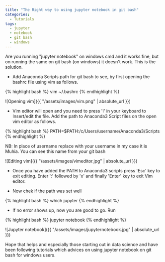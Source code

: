 ```yaml
---
title: "The Right way to using jupyter notebook in git bash"
categories:
  - Tutorials
tags:
  - jupyter
  - notebook
  - git bash
  - windows
---
```


Are you running "jupyter notebook" on windows cmd and it works fine, but on running the same on git bash (on windows) it doesn't work. This is the solution.

- Add Anaconda Scripts path for git bash to see, by first opening the bashrc file using vim as follows.

{% highlight bash %}
vim ~/.bashrc
{% endhighlight %}

![Opening vim]({{ "/assets/images/vim.png" | absolute_url }})

- Vim editor will open and you need to press 'I' in your keyboard to Insert/edit the file.
Add the path to Anaconda3 Script files on the open vim editor as follows.

{% highlight bash %}
PATH=$PATH:/c/Users/username/Anaconda3/Scripts
{% endhighlight %}

NB: In place of username replace with your username in my case it is Muhia. You can see this name from your git bash

![Editing vim]({{ "/assets/images/vimeditor.jpg" | absolute_url }})

- Once you have added the PATH to Anaconda3 scripts press 'Esc' key to exit editing. 
Enter ':' followed by 'x' and finally 'Enter' key to exit Vim editor.

- Now chek if the path was set well

{% highlight bash %}
which jupyter
{% endhighlight %}

- If no error shows up, now you are good to go. Run 

{% highlight bash %}
jupyter notebook
{% endhighlight %}

![Jupyter notebook]({{ "/assets/images/jupyternotebook.jpg" | absolute_url }})

Hope that helps and especially those starting out in data science and have been following tutorials which advices on using jupyter notebook on git bash for windows users.
